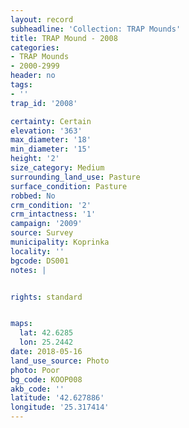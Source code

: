 ```yaml
---
layout: record
subheadline: 'Collection: TRAP Mounds'
title: TRAP Mound - 2008
categories:
- TRAP Mounds
- 2000-2999
header: no
tags:
- ''
trap_id: '2008'

certainty: Certain
elevation: '363'
max_diameter: '18'
min_diameter: '15'
height: '2'
size_category: Medium
surrounding_land_use: Pasture
surface_condition: Pasture
robbed: No
crm_condition: '2'
crm_intactness: '1'
campaign: '2009'
source: Survey
municipality: Koprinka
locality: ''
bgcode: DS001
notes: |


rights: standard


maps:
  lat: 42.6285
  lon: 25.2442
date: 2018-05-16
land_use_source: Photo
photo: Poor
bg_code: KOOP008
akb_code: ''
latitude: '42.627886'
longitude: '25.317414'
---
```


